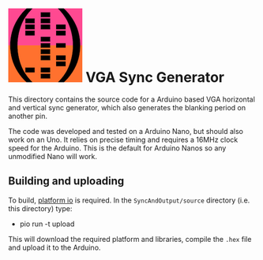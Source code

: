![HDC logo](../../hidden_data_small.png)
VGA Sync Generator
==================

This directory contains the source code for a Arduino based VGA horizontal and vertical sync generator, which also generates the blanking period on another pin.

The code was developed and tested on a Arduino Nano, but should also work on an Uno.  It relies on precise timing and requires a 16MHz clock speed for the Arduino.  This is the default for Arduino Nanos so any unmodified Nano will work.

Building and uploading
----------------------

To build, [platform io](https://platformio.org/) is required.  In the `SyncAndOutput/source` directory (i.e. this directory) type:

* pio run -t upload

This will download the required platform and libraries, compile the `.hex` file and upload it to the Arduino.
